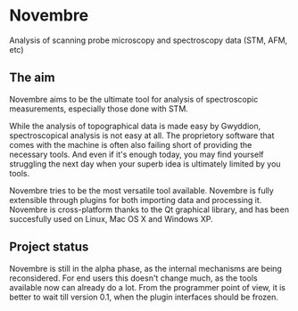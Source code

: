 # Novembre

Analysis of scanning probe microscopy and spectroscopy data (STM, AFM, etc)

## The aim

Novembre aims to be the ultimate tool for analysis of spectroscopic measurements, especially those done with STM.

While the analysis of topographical data is made easy by Gwyddion, spectroscopical analysis is not easy at all. The proprietory software that comes with the machine is often also failing short of providing the necessary tools. And even if it's enough today, you may find yourself struggling the next day when your superb idea is ultimately limited by you tools.

Novembre tries to be the most versatile tool available. Novembre is fully extensible through plugins for both importing data and processing it. Novembre is cross-platform thanks to the Qt graphical library, and has been succesfully used on Linux, Mac OS X and Windows XP.

## Project status

Novembre is still in the alpha phase, as the internal mechanisms are being reconsidered. For end users this doesn't change much, as the tools available now can already do a lot. From the programmer point of view, it is better to wait till version 0.1, when the plugin interfaces should be frozen.
